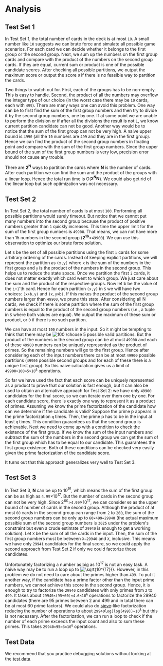 # Analysis

## Test Set 1

In Test Set 1, the total number of cards in the deck is at most `10`. A small number like `10` suggests we can brute force and simulate all possible game scenarios. For each card we can decide whether it belongs to the first group or the second group. Next, we sum up the numbers on the first group cards and compare with the product of the numbers on the second group cards. If they are equal, current sum or product is one of the possible candidate scores. After checking all possible partitions, we output the maximum score or output the score `0` if there is no feasible way to partition the cards.

Two things to watch out for. First, each of the groups has to be non-empty. This is easy to handle. Second, the product of all the numbers may overflow the integer type of our choice (in the worst case there may be `10` cards, each with `499`). There are many ways one can avoid this problem. One way can be to first find the sum of the first group numbers and then try to divide it by the second group numbers, one by one. If at some point we are unable to perform the division or if after all the divisions the result is not `1`, we know current partition candidate can not be good. Another way would be to notice that the sum of the first group can not be very high. A naive upper bound is `4990` (all the `10` numbers are `499` and they are in the first group). Hence we can find the product of the second group numbers in floating point and compare with the sum of the first group numbers. Since the upper bound of the sum of the first group numbers is very low, precision error should not cause any trouble.

There are **2<sup>N</sup>** ways to partition the cards where **N** is the number of cards. After each partition we can find the sum and the product of the groups with a linear loop. Hence the total run time is O(**2<sup>N</sup>N**). We could also get rid of the linear loop but such optimization was not necessary.

## Test Set 2

In Test Set 2, the total number of cards is at most `100`. Performing all possible partitions would surely timeout. But notice that we cannot put many numbers into the second group because the product of positive numbers greater than `1` quickly increases. This time the upper limit for the sum of the first group numbers is `49900`. That means, we can not have more than 15 numbers in the second group (**2<sup>16**</sup>>`49900`). We can use this observation to optimize our brute force solution.

Let `S` be the set of all possible partitions using the first `i` cards for some arbitrary ordering of the cards. Instead of keeping explicit partitions, we will represent the partition as `(x,y)` where `x` is the sum of the numbers in the first group and `y` is the product of the numbers in the second group. This helps us to reduce the state space. Once we partition the first `i` cards, it does not matter exactly which card went to which group. We just care about the sum and the product of the respective groups. Now let b be the value of the `i+1`'th card. Hence for each partition `(x,y)` in `S` we will have two choices: `(x+b,y)` and `(x,y×b)`. If this makes the product of the second group numbers larger than `49900`, we prune this state. After considering all N cards, we check if there is some partition where the sum of the first group numbers is equal to the product of the second group numbers (i.e., a tuple in `S` where both values are equal). We output the maximum of these sum or product, or `0` if there is no such partition.

We can have at most `100` numbers in the input. So it might be tempting to think that there may be ![100 \choose 5](https://render.githubusercontent.com/render/math?math=100%20%5Cchoose%205) possible valid partitions. But the product of the numbers in the second group can be at most `49900` and each of these `49900` numbers can be uniquely represented as the product of primes. So the remaining numbers will go to the first group. Hence after considering each of the input numbers there can be at most `49900` possible partitions (`49900` possible second groups and for each of these there is a unique first group). So this naive calculation gives us a limit of <code>49900×100≈5×10<sup>6</sup></code> operations.

So far we have used the fact that each score can be uniquely represented as a product to prove that our solution is fast enough, but it can also be used to obtain an alternative approach for Test Set 2: we have only `49900` candidates for the final score, so we can iterate over them one by one. For each candidate score, there is exactly one way to represent it as a product of primes. Assuming we know the prime factorization of the candidate how can we determine if the candidate is valid? Suppose the prime p appears in the prime factorization `q` times. Then, the prime p has to be in the input at least `q` times. This condition guarantees us that the second group is achievable. Next we need to come up with a condition to check the existence of the first group. If we know the sum of the input numbers and subtract the sum of the numbers in the second group we can get the sum of the first group which has to be equal to our candidate. This guarantees the first group existence. Both of these conditions can be checked very easily given the prime factorization of the candidate score.

It turns out that this approach generalizes very well to Test Set 3.

## Test Set 3

In Test Set 3, **N** can be up to 10<sup>15</sup>, which means the sum of the first group can be as high as `4.99`×10<sup>17</sup>. But the number of cards in the second group can not be very high. Since 2<sup>60</sup>\>`4.99`×10<sup>17</sup>, we can consider `60` as the upper bound of number of cards in the second group. Although the product of at most `60` cards in the second group can range from `2` to `260`, the sum of the second group numbers can be only up to `60×499=29940` (the actual maximum possible sum of the second group numbers is `3025` under the problem's constraint but even a crude estimate of `29940` is enough to get a working solution). Let `X` be the sum of all the cards in the input. Then, the sum of the first group numbers must be between `X−29940` and `X`, inclusive. This means we have only `29941` candidates for the final score, so we could apply the second approach from Test Set 2 if only we could factorize those candidates.

Unfortunately factorizing a number as big as 10<sup>17</sup> is not an easy task. A naive way may be to run a loop up to ![\sqrt{10^{17}}}](https://render.githubusercontent.com/render/math?math=%5Csqrt%7B10%5E%7B17%7D%7D). However, in this problem we do not need to care about the primes higher than `499`. To put it another way, if the candidate has a prime factor other than the input prime numbers, we cannot achieve this score in the second group. Hence, it is enough to try to factorize the `29940` candidates with only primes from `2` to `499`. It takes about <code>29940×(95+60)≈4.6×10<sup>6</sup></code> operations to factorize the 29940 candidates (there are 95 primes between 2 and 499 and in total there can be at most 60 prime factors). We could also do [sieve](https://en.wikipedia.org/wiki/Sieve_of_Eratosthenes)-like factorization reducing the number of operations to about <code>29940log(log(499))≈10<sup>5</sup></code> but this is not necessary. After the factorization, we can run a loop to check if the number of each prime exceeds the input count and also to sum these primes. This takes <code>29940×95≈3×10<sup>6</sup></code> operations.

## Test Data

We recommend that you practice debugging solutions without looking at the [test data](https://codejam.googleapis.com/dashboard/get_file/AQj_6U2mTJp2bH9NrJAB_nYLjaqq4MNp3-tF_-_BYVH4tEmaDO9evV-BVbjqXwHXyuc/test_data.zip).
